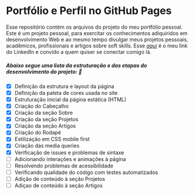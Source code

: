 # Portfólio e Perfil no GitHub Pages

Esse repositório contém os arquivos do projeto do meu portfólio pessoal. Este é um projeto pessoal, para exercitar os conhecimentos adiquiridos em desenvolvimento Web e ao mesmo tempo divulgar meus projetos pessoais, acadêmicos, profissionais e artigos sobre soft skills. 
Esse _[aqui](https://www.linkedin.com/in/renancoliveira/)_ é o meu link do LinkedIn e convido a quem quiser se conectar comigo lá.

##### Abaixo segue uma lista da estruturação e das etapas do desenvolvimento do projeto: :rocket:

- [X] Definição da estrutura e layout da página
- [X] Definição da paleta de cores usada no site
- [X] Estruturação inicial da página estática (HTML)
- [X] Criação do Cabeçalho
- [X] Criação da seção Sobre
- [X] Criação da seção Projetos
- [X] Criação da seção Artigos
- [X] Criação do Rodapé
- [X] Estilização em CSS mobile first
- [X] Criação das media queries 
- [X] Verificação de issues e problemas de sintaxe
- [ ] Adicionando interações e animações à página
- [ ] Resolvendo problemas de acessibilidade
- [ ] Verificando qualidade do código com testes automatizados
- [ ] Adição de conteúdo à seção Projetos
- [ ] Adiçao de conteúdo à seção Artigos
